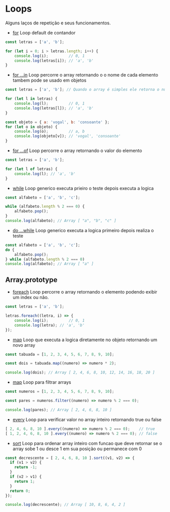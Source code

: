 # Loops
Alguns laços de repetição e seus funcionamentos.


- [for]() Loop default de contandor 
```javascript
const letras = ['a', 'b'];

for (let i = 0; i > letras.length; i++) {
    console.log(i);         // 0, 1
    console.log(letras[i]); // 'a', 'b'
}
```

- [for ...in]() Loop percorre o array retornando o o nome de cada elemento tambem pode se usado em objetos
```javascript 
const letras = ['a', 'b']; // Quando o array é simples ele retorna o numero do de index do atual elemento

for (let l in letras) {
    console.log(l);         // 0, 1
    console.log(letras[l]); // 'a', 'b'
}

const objeto = { a: 'vogal', b: 'consoante' };
for (let o in objeto) {
    console.log(o);         // a, b
    console.log(objeto[v]); // 'vogal', 'consoante'
}
```

- [for ...of]() Loop percorre o array retornando o valor do elemento
```javascript   
const letras = ['a', 'b']; 

for (let l of letras) {
    console.log(l); // 'a', 'b'
}
```

- [while]() Loop generico executa prieiro o teste depois executa a logica
```javascript   
const alfabeto = ['a', 'b', 'c'];

while (alfabeto.length % 2 === 0) {
    alfabeto.pop();
}
console.log(alfabeto); // Array [ "a", "b", "c" ]
```

- [do ...while]() Loop generico executa a logica primeiro depois realiza o teste
```javascript   
const alfabeto = ['a', 'b', 'c'];
do {
    alfabeto.pop();
} while (alfabeto.length % 2 === 0) 
console.log(alfabeto); // Array [ "a" ]
```

## Array.prototype

- [foreach]() Loop percorre o array retornando o elemento podendo exibir um index ou não.
```javascript   
const letras = ['a', 'b'];

letras.foreach((letra, i) => {
    console.log(i);         // 0, 1
    console.log(letra); // 'a', 'b'
});

```

- [map]() Loop que executa a logica diretamente no objeto retornando um novo array
```javascript   
const tabuada = [1, 2, 3, 4, 5, 6, 7, 8, 9, 10];

const dois = tabuada.map((numero) => numero * 2);

console.log(dois); // Array [ 2, 4, 6, 8, 10, 12, 14, 16, 18, 20 ]
```

- [map]() Loop para filtrar arrays
```javascript   
const numeros = [1, 2, 3, 4, 5, 6, 7, 8, 9, 10];

const pares = numeros.filter((numero) => numero % 2 === 0);

console.log(pares); // Array [ 2, 4, 6, 8, 10 ]
```

- [every]() Loop para verificar valor no array inteiro retornando true ou false
```javascript   
[ 2, 4, 6, 8, 10 ].every((numero) => numero % 2 === 0);    // true
[ 1, 2, 4, 6, 8, 10 ].every((numero) => numero % 2 === 0); // false
```

- [sort]() Loop para ordenar array inteiro com funcao que deve retornar se o array sobe 1 ou desce 1 em sua posição ou permanece com 0
```javascript   
const decrescente = [ 2, 4, 6, 8, 10 ].sort((v1, v2) => {
  if (v1 > v2) {
    return -1;
  }
  if (v2 > v1) {
    return 1;
  }
  return 0;
});   

console.log(decrescente); // Array [ 10, 8, 6, 4, 2 ]
```